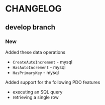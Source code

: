 # CHANGELOG

## develop branch

### New

Added these data operations

- `CreateAutoIncrement` - mysql
- `HasAutoIncrement` - mysql
- `HasPrimaryKey` - mysql

Added support for the following PDO features

- executing an SQL query
- retrieving a single row
